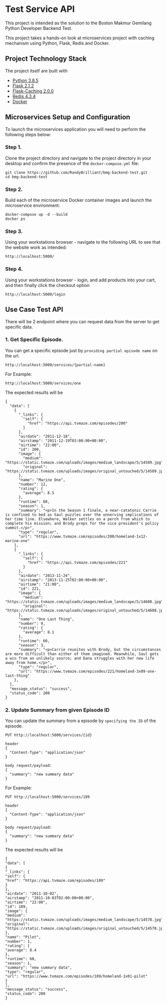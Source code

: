 # Test Service API
This project is intended as the solution to the Boston Makmur Gemilang Python Developer Backend Test.

This project takes a hands-on look at microservices project with caching mechanism using Python, Flask, Redis and Docker.


## Project Technology Stack
The project itself are built with
* [Python 3.8.5](https://www.python.org/)
* [Flask 2.1.2](https://flask.palletsprojects.com/en/2.1.x/)
* [Flask-Caching 2.0.0](https://flask-caching.readthedocs.io/en/latest/)
* [Redis 4.3.4](https://redis.io/docs/getting-started/)
* [Docker](https://www.docker.com/)

## Microservices Setup and Configuration
To launch the microservices application you will need to perform the following steps below:

### Step 1.
Clone the project directory and navigate to the project directory in your desktop and confirm the presence of the ```docker-compose.yml``` file:
```
git clone https://github.com/RandyBrilliant/bmg-backend-test.git
cd bmg-backend-test
```

### Step 2.
Build each of the microservice Docker container images and launch the microservice environment:
```
docker-compose up -d --build
docker ps
```

### Step 3.
Using your workstations browser - navigate to the following URL to see that the website work as intended:
```
http://localhost:5000/
```

### Step 4.
Using your workstations browser - login, and add products into your cart, and then finally click the checkout option
```
http://localhost:5000/login
```

## Use Case Test API
There will be 2 endpoint where you can request data from the server to get specific data.

### 1. Get Specific Episode.
You can get a specific episode just by `providing partial episode name` on the url.
```
http://localhost:5000/services/{partial-name}
```
For Example:
```
http://localhost:5000/services/one
```
The expected results will be
```
{
  "data": [
    {
      "_links": {
        "self": {
          "href": "https://api.tvmaze.com/episodes/200"
        }
      }, 
      "airdate": "2011-12-18", 
      "airstamp": "2011-12-19T03:00:00+00:00", 
      "airtime": "22:00", 
      "id": 200, 
      "image": {
        "medium": "https://static.tvmaze.com/uploads/images/medium_landscape/5/14589.jpg", 
        "original": "https://static.tvmaze.com/uploads/images/original_untouched/5/14589.jpg"
      }, 
      "name": "Marine One", 
      "number": 12, 
      "rating": {
        "average": 8.5
      }, 
      "runtime": 60, 
      "season": 1, 
      "summary": "<p>In the Season 1 finale, a near-catatonic Carrie is confined to bed as Saul puzzles over the unnerving implications of her time line. Elsewhere, Walker settles on a perch from which to complete his mission; and Brody preps for the vice president's policy summit.</p>", 
      "type": "regular", 
      "url": "https://www.tvmaze.com/episodes/200/homeland-1x12-marine-one"
    }, 
    {
      "_links": {
        "self": {
          "href": "https://api.tvmaze.com/episodes/221"
        }
      }, 
      "airdate": "2013-11-24", 
      "airstamp": "2013-11-25T02:00:00+00:00", 
      "airtime": "21:00", 
      "id": 221, 
      "image": {
        "medium": "https://static.tvmaze.com/uploads/images/medium_landscape/5/14608.jpg", 
        "original": "https://static.tvmaze.com/uploads/images/original_untouched/5/14608.jpg"
      }, 
      "name": "One Last Thing", 
      "number": 9, 
      "rating": {
        "average": 8.1
      }, 
      "runtime": 60, 
      "season": 3, 
      "summary": "<p>Carrie reunites with Brody, but the circumstances are more difficult than either of them imagined. Meanwhile, Saul gets a win from an unlikely source; and Dana struggles with her new life away from home.</p>", 
      "type": "regular", 
      "url": "https://www.tvmaze.com/episodes/221/homeland-3x09-one-last-thing"
    }, 
  ], 
  "message_status": "success", 
  "status_code": 200
}
```

### 2. Update Summary from given Episode ID
You can update the summary from a episode by `specifying the ID` of the episode.
```
PUT http://localhost:5000/services/{id}

header
{
  "Content-Type": "application/json"
}

body request/payload:
{
  "summary": "new summary data"
}
```

For Example:
```
PUT http://localhost:5000/services/189

header
{
  "Content-Type": "application/json"
}

body request/payload:
{
  "summary": "new summary data"
}
```
The expected results will be
```
{
"data": [
{
"_links": {
"self": {
"href": "https://api.tvmaze.com/episodes/189"
}
},
"airdate": "2011-10-02",
"airstamp": "2011-10-03T02:00:00+00:00",
"airtime": "22:00",
"id": 189,
"image": {
"medium": "https://static.tvmaze.com/uploads/images/medium_landscape/5/14578.jpg",
"original": "https://static.tvmaze.com/uploads/images/original_untouched/5/14578.jpg"
},
"name": "Pilot",
"number": 1,
"rating": {
"average": 8.4
},
"runtime": 60,
"season": 1,
"summary": "new summary data",
"type": "regular",
"url": "https://www.tvmaze.com/episodes/189/homeland-1x01-pilot"
}
],
"message_status": "success",
"status_code": 200
}
```
